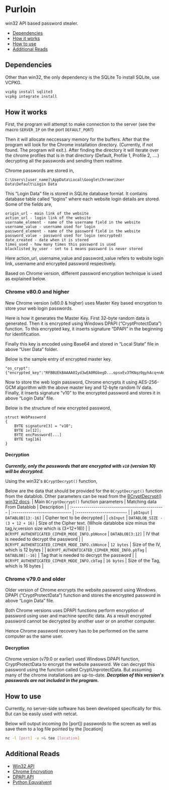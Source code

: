 
# Purloin

win32 API based password stealer.


 - [Dependencies](#dependencies)
 - [How it works](#how-it-works)
 - [How to use](#how-to-use)
 - [Additional Reads](#additional-reads)

 

## Dependencies

Other than win32, the only dependency is the SQLite
To install SQLite, use VCPKG.

```bash
vcpkg install sqlite3
vcpkg integrate install
```
## How it works
First, the program will attempt to make connection to the server (see the macro ```SERVER_IP``` on the port ```DEFAULT_PORT```)

Then it will allocate neccessary memory for the buffers. After that the program will look for the 
Chrome installation directory. (Currently, if not found. The program will exit.). After finding the directory it will iterate over the chrome profiles that is in that directory (Default, Profile 1, Profile 2, ....) decrypting all the passwords and sending them realtime.

Chrome passwords are stored in,

```
C:\Users\[user_name]\AppData\Local\Google\Chrome\User Data\Default\Login Data
```

This “Login Data” file is stored in SQLite database format. It contains database table called “logins” where each website login details are stored.
Some of the fields are,

```
origin_url - main link of the website
action_url - login link of the website
username_element - name of the username field in the website
username_value - username used for login
password_element - name of the password field in the website
password_value - password used for login (encrypted)
date_created - date when it is stored
times_used - how many times this password is used
blacklisted_by_user - set to 1 means password is never stored 	
```

Here action_url, username_value and password_value refers to website login link, username and encrypted password respectively.

Based on Chrome version, different password encryption technique is used as explained below.

### Chrome v80.0 and higher

New Chrome version (v80.0 & higher) uses Master Key based encryption to store your web login passwords.

Here is how it generates the Master Key. First 32-byte random data is generated. Then it is encrypted using Windows DPAPI (“CryptProtectData”) function. To this encrypted key, it inserts signature “DPAPI” in the beginning for identification.

Finally this key is encoded using Base64 and stored in “Local State” file in above “User Data” folder.

Below is the sample entry of encrypted master key.

```
"os_crypt":{"encrypted_key":"RFBBUEkBAAAA0Iyd3wEA0RGbegD...opsxEv3TKNqz0gyhAcq+nAq0"},
```

Now to store the web login password, Chrome encrypts it using AES-256-GCM algorithm with the above master key and 12-byte random IV data. Finally, it inserts signature “v10” to the encrypted password and stores it in above “Login Data” file.

Below is the structure of new encrypted password,

```
struct WebPassword
{
	BYTE signature[3] = "v10";
	BYTE iv[12];
	BYTE encPassword[...]
	BYTE tag[16]
}
```

#### Decryption
***Currently, only the passwords that are encrypted with ```v10``` (version 10) will be decrypted.***

Using the win32's ``` BCryptDecrypt() ``` function,

Below are the data that should be provided for the ``` BCryptDecrypt() ``` function from the datablob. Other parameters can be read from the [BCryptDecrypt() win32 docs](https://docs.microsoft.com/en-us/windows/win32/api/bcrypt/nf-bcrypt-bcryptdecrypt).
| Main ```BCryptDecrypt()``` function parameters     | Matching data From Datablob     | Description                |
| :---------------------------------------------- | :-----------------------------  | :------------------------- |
| `pbInput` 									  | `DATABLOB[13:-16]`              | Cipher text to be decrypted |
| `cbInput` 									  | `DATABLOB_SIZE - (3 + 12 + 16)` | Size of the Cipher text. (Whole datablobe size minus the tag,iv,version size which is (3+12+16)) |
| `BCRYPT_AUTHENTICATED_CIPHER_MODE_INFO.pbNonce` | `DATABLOB[3:12]`                | IV that is needed to decrypt the password |
| `BCRYPT_AUTHENTICATED_CIPHER_MODE_INFO.cbNonce` | `12 bytes`                            | Size of the IV, which is 12 bytes |
| `BCRYPT_AUTHENTICATED_CIPHER_MODE_INFO.pbTag`   | `DATABLOB[:-16]`                | Tag that is needed to decrypt the password |
| `BCRYPT_AUTHENTICATED_CIPHER_MODE_INFO.cbTag`   | `16 bytes`                            | Size of the Tag, which is 16 bytes |


### Chrome v79.0 and older

Older version of Chrome encrypts the website password using Windows DPAPI (“CryptProtectData”) function and stores the encrypted password in above “Login Data” file.

Both Chrome versions uses DPAPI functions perform encryption of password using user and machine specific data. As a result encrypted password cannot be decrypted by another user or on another computer.

Hence Chrome password recovery has to be performed on the same computer as the same user.

#### Decryption

Chrome version (v79.0 or earlier) used Windows DPAPI function, CryptProtectData to encrypt the website password. We can decrypt this password using the function called CryptUnprotectData.
But assuming many of the chrome installations are up-to-date. ***Decrption of this version's passwords are not included in the program.***


## How to use

Currently, no server-side software has been developed specifically for this. But can be easily used with
netcat.

Below will output incoming (to [port]) passwords to the screen as well as save them to a log file pointed by the [location]
```bash
nc -l [port] -v >& tee [location]
```
## Additional Reads

- [Win32 API](#https://docs.microsoft.com/en-us/windows/win32/api/)
- [Chrome Encryption](#https://xenarmor.com/how-to-recover-saved-passwords-google-chrome/)
- [DPAPI API](#https://www.passcape.com/index.php?section=docsys&cmd=details&id=28)
- [Python Equvalvent](#https://gist.github.com/GramThanos/ff2c42bb961b68e7cc197d6685e06f10)

